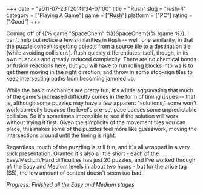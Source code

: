 +++
date = "2011-07-23T20:41:34-07:00"
title = "Rush"
slug = "rush-4"
category = ["Playing A Game"]
game = ["Rush"]
platform = ["PC"]
rating = ["Good"]
+++

Coming off of {{% game "SpaceChem" %}}SpaceChem{{% /game %}}, I can't help but notice a few similarities in Rush -- well, one similarity, in that the puzzle conceit is getting objects from a source tile to a destination tile (while avoiding collisions).  Rush quickly differentiates itself, though, in its own nuances and greatly reduced complexity.  There are no chemical bonds or fusion reactions here, but you will have to run rolling blocks into walls to get them moving in the right direction, and throw in some stop-sign tiles to keep intersecting paths from becoming jammed up.

While the basic mechanics are pretty fun, it's a little aggravating that much of the game's increased difficulty comes in the form of timing issues -- that is, although some puzzles may have a few apparent "solutions," some won't work correctly because the level's pre-set pace causes some unpredictable collision.  So it's sometimes impossible to see if the solution will work without trying it first.  Given the simplicity of the movement tiles you can place, this makes some of the puzzles feel more like guesswork, moving the intersections around until the timing is right.

Regardless, much of the puzzling is still fun, and it's all wrapped in a very slick presentation.  Granted it's also a little short - each of the Easy/Medium/Hard difficulties has just 20 puzzles, and I've worked through <i>all</i> the Easy and Medium levels in about two hours - but for the price tag ($5), the low amount of content doesn't seem too bad.

<i>Progress: Finished all the Easy and Medium stages</i>